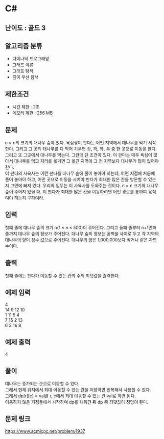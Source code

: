 # C#

## 난이도 : 골드 3

## 알고리즘 분류
  - 다이나믹 프로그래밍
  - 그래프 이론
  - 그래프 탐색
  - 깊이 우선 탐색

## 제한조건
  - 시간 제한 : 2초
  - 메모리 제한 : 256 MB

## 문제
n × n의 크기의 대나무 숲이 있다. 욕심쟁이 판다는 어떤 지역에서 대나무를 먹기 시작한다. 그리고 그 곳의 대나무를 다 먹어 치우면 상, 하, 좌, 우 중 한 곳으로 이동을 한다. 그리고 또 그곳에서 대나무를 먹는다. 그런데 단 조건이 있다. 이 판다는 매우 욕심이 많아서 대나무를 먹고 자리를 옮기면 그 옮긴 지역에 그 전 지역보다 대나무가 많이 있어야 한다.<br/>
이 판다의 사육사는 이런 판다를 대나무 숲에 풀어 놓아야 하는데, 어떤 지점에 처음에 풀어 놓아야 하고, 어떤 곳으로 이동을 시켜야 판다가 최대한 많은 칸을 방문할 수 있는지 고민에 빠져 있다. 우리의 임무는 이 사육사를 도와주는 것이다. n × n 크기의 대나무 숲이 주어져 있을 때, 이 판다가 최대한 많은 칸을 이동하려면 어떤 경로를 통하여 움직여야 하는지 구하여라.<br/>


## 입력
첫째 줄에 대나무 숲의 크기 n(1 ≤ n ≤ 500)이 주어진다. 그리고 둘째 줄부터 n+1번째 줄까지 대나무 숲의 정보가 주어진다. 대나무 숲의 정보는 공백을 사이로 두고 각 지역의 대나무의 양이 정수 값으로 주어진다. 대나무의 양은 1,000,000보다 작거나 같은 자연수이다.<br/>


## 출력
첫째 줄에는 판다가 이동할 수 있는 칸의 수의 최댓값을 출력한다.<br/>


## 예제 입력
4<br/>
14 9 12 10<br/>
1 11 5 4<br/>
7 15 2 13<br/>
6 3 16 8<br/>


## 예제 출력
4<br/>


## 풀이
대나무는 증가되는 순으로 이동할 수 있다.<br/>
그래서 현재 위치에서 최대 이동할 수 있는 칸을 저장하면 반복해서 사용할 수 있다.<br/>
그래서 dp[r][c] = val를 r, c에서 최대 이동할 수 있는 칸 val로 하면 된다.<br/>
이동하지 않은 지점들에서 시작하며 dp를 채워간 뒤 dp 중 최댓값이 정답이 된다.<br/>


## 문제 링크
https://www.acmicpc.net/problem/1937